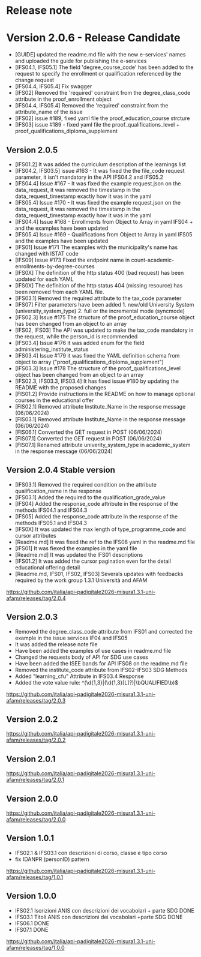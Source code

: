 # Release note

# Version 2.0.6 - Release Candidate
- [GUIDE] updated the readme.md file with the new e-services' names and uploaded the guide for publishing the e-services
- [IFS04.1, IFS05.1] The field 'degree_course_code' has been added to the request to specify the enrollment or qualification referenced by the change request
- [IFS04.4, IFS05.4] Fix swagger
- [IFS02] Removed the 'required' constraint from the degree_class_code attribute in the proof_enrollment object
- [IFS04.4, IFS05.4] Removed the 'required' constraint from the attribute_name of the issue
- [IFS02] issue #189, fixed yaml file the proof_education_course strcture 
- [IFS03] issue #189 - fixed yaml file the  proof_qualifications_level + proof_qualifications_diploma_supplement



## Version 2.0.5
- [IFS01.2] It was added the curriculum description of the learnings list
- [IFS04.2, IFS03.5] issue #163 - It was fixed the the file_code request parameter, it isn't mandatory in the API IFS04.2 and IFS05.2
- [IFS04.4] Issue #167 - It was fixed the example request.json on the data_request, it was removed the timestamp in the data_request_timestamp exactly how it was in the yaml
- [IFS05.4] Issue #170 - It was fixed the example request.json on the data_request, it was removed the timestamp in the data_request_timestamp exactly how it was in the yaml
- [IFS04.4] Issue #168 - Enrollments from Object to  Array in yaml IFS04 + and the examples have been updated
- [IFS05.4] Issue #169 - Qualifications from Object to Array in yaml IFS05 and the examples have been updated
- [IFS01] Issue #171 The examples with the municipality's name has changed with ISTAT code
- [IFS09] Issue #173 Fixed the endpoint name in count-academic-enrollments-by-degree-courses
- [IFS0X] The definition of the http status 400 (bad request) has been updated for each YAML
- [IFS0X] The definition of the http status 404 (missing resource) has been removed from each YAML file.
- [IFS03.1] Removed the required attribute to the tax_code parameter
- [IFS07] Filter parameters have been added 
        1. new/old University System (university_system_type)
        2. full or the incremental mode (syncmode)
- [IFS02.3] Issue #175 The structure of the proof_education_course object has been changed from an object to an array
- [IFS02, IFS03] The API was updated to make the tax_code mandatory in the request, while the person_id is recommended
- [IFS03.4] Issue #176 it was added enum for the field administering_institute_status
- [IFS03.4] Issue #179 it was fixed the YAML definition schema from object to array ("proof_qualifications_diploma_supplement")
- [IFS03.3] Issue #178 The structure of the proof_qualifications_level object has been changed from an object to an array
- [IFS02.3, IFS03.3, IFS03.4] It has fixed issue #180 by updating the README with the proposed changes
- [FIS01.2] Provide instructions in the README on how to manage optional courses in the educational offer
- [FIS02.1] Removed attribute Institute_Name in the response message (06/06/2024)
- [FIS03.1] Removed attribute Institute_Name in the response message (06/06/2024)
- [FIS06.1] Converted the GET request in POST (06/06/2024)
- [FIS07.1] Converted the GET request in POST (06/06/2024)
- [FIS07.1] Renamed attribute univerity_system_type in academic_system in the response message (06/06/2024)


## Version 2.0.4 Stable version

- [IFS03.1] Removed the required condition on the attribute qualification_name in the response
- [IFS03.1] Added the required to the qualification_grade_value
- [IFS04] Added the response_code attribute in the response of the methods IFS04.1 and IFS04.3
- [IFS05] Added the response_code attribute in the response of the methods IFS05.1 and IFS04.3
- [IFS0X] It was updated the max length of type_programme_code and cursor attributes
- [Readme.md] It was fixed the ref to the IFS08 yaml in the readme.md file
- [IFS01] It was fiexed the examples in the yaml file
- [Readme.md] It was updated the IFS01 descriptions
- [IFS01.2] It was added the cursor pagination even for the detail educational offering detail
- [Readme.md, IFS01, IFS02, IFS03] Severals updates with feedbacks required by the work group 1.3.1 Università and AFAM 

https://github.com/italia/api-padigitale2026-misura1.3.1-uni-afam/releases/tag/2.0.4

## Version 2.0.3

- Removed the degree_class_code attribute from IFS01 and corrected the example in the issue services IF04 and IFS05
- It was added the release note file
- Have been added the examples of use cases in readme.md file
- Changed the requests body of API for SDG use cases
- Have been added the ISEE bands for API IFS08 on the readme.md file
- Removed the institute_code attribute from IFS02-IFS03 SDG Methods 
- Added "learning_cfu" Attribute in IFS03.4 Response 
- Added the vote value rule: ^(\d{1,3}|(\d{1,3}[L]?)|\bQUALIFIED\b)$

https://github.com/italia/api-padigitale2026-misura1.3.1-uni-afam/releases/tag/2.0.3

## Version 2.0.2

https://github.com/italia/api-padigitale2026-misura1.3.1-uni-afam/releases/tag/2.0.2

## Version 2.0.1

https://github.com/italia/api-padigitale2026-misura1.3.1-uni-afam/releases/tag/2.0.1

## Version 2.0.0

https://github.com/italia/api-padigitale2026-misura1.3.1-uni-afam/releases/tag/2.0.0

## Version 1.0.1

- IFS02.1 & IFS03.1 con descrizioni di corso, classe e tipo corso
- fix IDANPR (personID) pattern

https://github.com/italia/api-padigitale2026-misura1.3.1-uni-afam/releases/tag/1.0.1

## Version 1.0.0

- IFS02.1 Iscrizioni ANIS con descrizioni dei vocabolari + parte SDG DONE
- IFS03.1 Titoli ANIS con descrizioni dei vocabolari +parte SDG DONE
- IFS06.1 DONE
- IFS07.1 DONE

https://github.com/italia/api-padigitale2026-misura1.3.1-uni-afam/releases/tag/1.0.0
